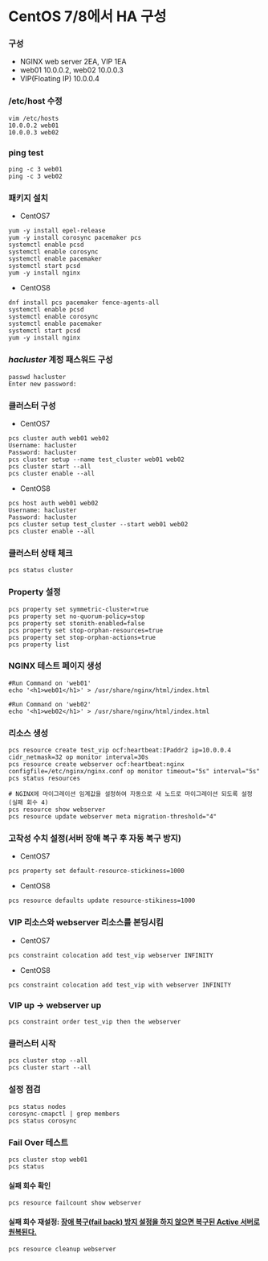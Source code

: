 # CentOS 7/8에서 HA 구성

### 구성
- NGINX web server 2EA, VIP 1EA
- web01 10.0.0.2, web02 10.0.0.3
- VIP(Floating IP) 10.0.0.4

### /etc/host 수정
```
vim /etc/hosts
10.0.0.2 web01
10.0.0.3 web02
```

### ping test
```
ping -c 3 web01
ping -c 3 web02
```

### 패키지 설치
- CentOS7
```
yum -y install epel-release
yum -y install corosync pacemaker pcs
systemctl enable pcsd
systemctl enable corosync
systemctl enable pacemaker
systemctl start pcsd
yum -y install nginx
```
- CentOS8
```
dnf install pcs pacemaker fence-agents-all
systemctl enable pcsd
systemctl enable corosync
systemctl enable pacemaker
systemctl start pcsd
yum -y install nginx
```

### ***hacluster*** 계정 패스워드 구성
```
passwd hacluster
Enter new password:
```

### 클러스터 구성
- CentOS7
```
pcs cluster auth web01 web02
Username: hacluster
Password: hacluster
pcs cluster setup --name test_cluster web01 web02
pcs cluster start --all
pcs cluster enable --all
```
- CentOS8
```
pcs host auth web01 web02
Username: hacluster
Password: hacluster
pcs cluster setup test_cluster --start web01 web02
pcs cluster enable --all
```

### 클러스터 상태 체크
```
pcs status cluster
```

### Property 설정
```
pcs property set symmetric-cluster=true
pcs property set no-quorum-policy=stop
pcs property set stonith-enabled=false
pcs property set stop-orphan-resources=true
pcs property set stop-orphan-actions=true
pcs property list
```

### NGINX 테스트 페이지 생성
```
#Run Command on 'web01'
echo '<h1>web01</h1>' > /usr/share/nginx/html/index.html

#Run Command on 'web02'
echo '<h1>web02</h1>' > /usr/share/nginx/html/index.html
```

### 리소스 생성
```
pcs resource create test_vip ocf:heartbeat:IPaddr2 ip=10.0.0.4 cidr_netmask=32 op monitor interval=30s
pcs resource create webserver ocf:heartbeat:nginx configfile=/etc/nginx/nginx.conf op monitor timeout="5s" interval="5s"
pcs status resources

# NGINX에 마이그레이션 임계값을 설정하여 자동으로 새 노드로 마이그레이션 되도록 설정(실패 회수 4)
pcs resource show webserver
pcs resource update webserver meta migration-threshold="4"
```

### 고착성 수치 설정(서버 장애 복구 후 자동 복구 방지)
- CentOS7
```
pcs property set default-resource-stickiness=1000
```
- CentOS8
```
pcs resource defaults update resource-stikiness=1000
```

### VIP 리소스와 webserver 리소스를 본딩시킴
- CentOS7
```
pcs constraint colocation add test_vip webserver INFINITY
```
- CentOS8
```
pcs constraint colocation add test_vip with webserver INFINITY
```

### VIP up -> webserver up
```
pcs constraint order test_vip then the webserver
```

### 클러스터 시작
```
pcs cluster stop --all
pcs cluster start --all
```

### 설정 점검
```
pcs status nodes
corosync-cmapctl | grep members
pcs status corosync
```

### Fail Over 테스트
```
pcs cluster stop web01
pcs status
```

#### 실패 회수 확인
```
pcs resource failcount show webserver
```
#### 실패 회수 재설정: [장애 복구(fail back) 방지 설정을 하지 않으면 복구된 Active 서버로 원복된다.](https://github.com/sohwaje/manual/blob/main/configure_HA.md#%EA%B3%A0%EC%B0%A9%EC%84%B1-%EC%88%98%EC%B9%98-%EC%84%A4%EC%A0%95%EC%84%9C%EB%B2%84-%EC%9E%A5%EC%95%A0-%EB%B3%B5%EA%B5%AC-%ED%9B%84-%EC%9E%90%EB%8F%99-%EB%B3%B5%EA%B5%AC-%EB%B0%A9%EC%A7%80)
```
pcs resource cleanup webserver
```
